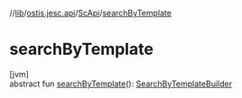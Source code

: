 //[lib](../../../index.md)/[ostis.jesc.api](../index.md)/[ScApi](index.md)/[searchByTemplate](search-by-template.md)

# searchByTemplate

[jvm]\
abstract fun [searchByTemplate](search-by-template.md)(): [SearchByTemplateBuilder](../../ostis.jesc.api.builder/-search-by-template-builder/index.md)
